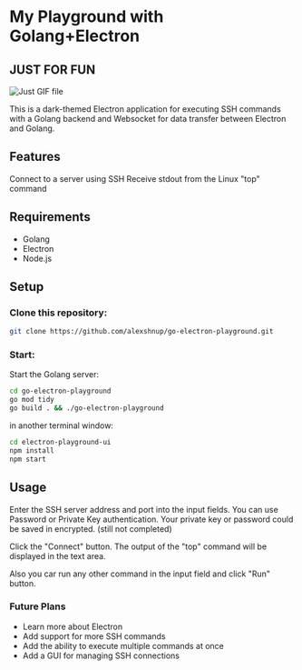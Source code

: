 # My Playground with Golang+Electron

## JUST FOR FUN

![Just GIF file](https://github.com/alexshnup/go-electron-playground/assets/4953963/43dbaf99-373e-4f53-a1bf-276cc6cc32d1)

This is a dark-themed Electron application for executing SSH commands with a Golang backend and Websocket for data transfer between Electron and Golang.

## Features
Connect to a server using SSH
Receive stdout from the Linux "top" command

## Requirements
- Golang
- Electron
- Node.js

## Setup

### Clone this repository:
```bash
git clone https://github.com/alexshnup/go-electron-playground.git
```

### Start:

Start the Golang server:
```bash
cd go-electron-playground
go mod tidy
go build . && ./go-electron-playground
```
in another terminal window:
```bash
cd electron-playground-ui
npm install
npm start
```

## Usage

Enter the SSH server address and port into the input fields.
You can use Password or Private Key authentication.
Your private key or password could be saved in encrypted. (still not completed)

Click the "Connect" button.
The output of the "top" command will be displayed in the text area.

Also you car run any other command in the input field and click "Run" button.

### Future Plans
- Learn more about Electron
- Add support for more SSH commands
- Add the ability to execute multiple commands at once
- Add a GUI for managing SSH connections

